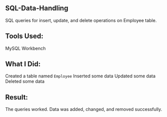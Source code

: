 ## SQL-Data-Handling
SQL queries for insert, update, and delete operations on Employee table.
## Tools Used:
MySQL Workbench
## What I Did:
Created a table named `Employee`
Inserted some data
Updated some data
Deleted some data
## Result:
The queries worked. Data was added, changed, and removed successfully.
